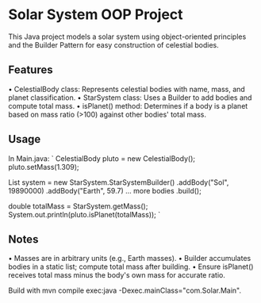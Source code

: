 # Solar System OOP Project

This Java project models a solar system using object-oriented principles and the Builder Pattern for easy construction of celestial bodies.

## Features

• CelestialBody class: Represents celestial bodies with name, mass, and planet classification.
• StarSystem class: Uses a Builder to add bodies and compute total mass.
• isPlanet() method: Determines if a body is a planet based on mass ratio (>100) against other bodies' total mass.

## Usage

In Main.java:
`
CelestialBody pluto = new CelestialBody();
pluto.setMass(1.309);

List<CelestialBody> system = new StarSystem.StarSystemBuilder()
    .addBody("Sol", 19890000)
    .addBody("Earth", 59.7)
     ... more bodies
    .build();

double totalMass = StarSystem.getMass();
System.out.println(pluto.isPlanet(totalMass));
`
## Notes

• Masses are in arbitrary units (e.g., Earth masses).
• Builder accumulates bodies in a static list; compute total mass after building.
• Ensure isPlanet() receives total mass minus the body's own mass for accurate ratio.

Build with mvn compile exec:java -Dexec.mainClass="com.Solar.Main".
